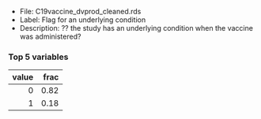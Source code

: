 

* File: C19vaccine_dvprod_cleaned.rds
* Label: Flag for an underlying condition
* Description: ?? the study has an underlying condition when the vaccine was administered?

### Top 5 variables
|   value |   frac |
|--------:|-------:|
|       0 |   0.82 |
|       1 |   0.18 |
        